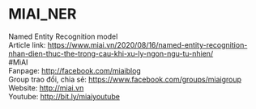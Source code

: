 # MIAI_NER
Named Entity Recognition model
<br>
Article link: https://www.miai.vn/2020/08/16/named-entity-recognition-nhan-dien-thuc-the-trong-cau-khi-xu-ly-ngon-ngu-tu-nhien/
<br>
#MìAI <br>
Fanpage: http://facebook.com/miaiblog<br>
Group trao đổi, chia sẻ: https://www.facebook.com/groups/miaigroup<br>
Website: http://miai.vn<br>
Youtube: http://bit.ly/miaiyoutube<br>
